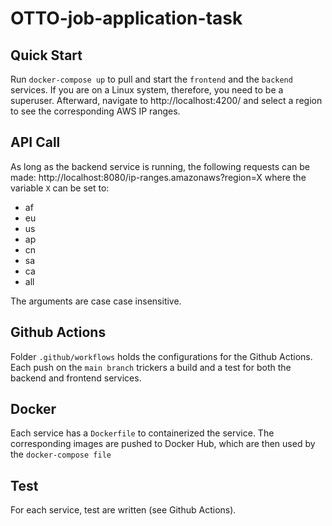 # OTTO-job-application-task

## Quick Start
Run `docker-compose up` to pull and start the `frontend` and the `backend` services. If you are on a Linux system, therefore, you need to be a superuser. Afterward, navigate to http://localhost:4200/ and select a region to see the corresponding AWS IP ranges.

## API Call
As long as the backend service is running, the following requests can be made:
http://localhost:8080/ip-ranges.amazonaws?region=X where the variable `X` can be set to: 
  * af 
  * eu
  * us
  * ap
  * cn
  * sa
  * ca
  * all
  
  The arguments are case case insensitive.

## Github Actions
Folder `.github/workflows` holds the configurations for the Github Actions.  Each push on the `main branch` trickers a build and a test for both the  backend and frontend services.


## Docker
Each service has a `Dockerfile` to containerized the service. The corresponding images are pushed to Docker Hub, which are then used by the `docker-compose file`

## Test
For each service, test are written (see Github Actions).

